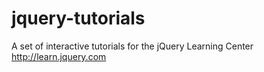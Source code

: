 # jquery-tutorials
A set of interactive tutorials for the jQuery Learning Center http://learn.jquery.com
